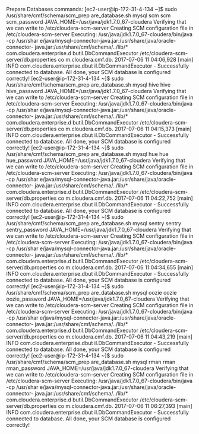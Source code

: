 Prepare Databases commands:
[ec2-user@ip-172-31-4-134 ~]$ sudo /usr/share/cmf/schema/scm_prep
are_database.sh mysql scm scm scm_password
JAVA_HOME=/usr/java/jdk1.7.0_67-cloudera
Verifying that we can write to /etc/cloudera-scm-server
Creating SCM configuration file in /etc/cloudera-scm-server
Executing:  /usr/java/jdk1.7.0_67-cloudera/bin/java -cp /usr/shar
e/java/mysql-connector-java.jar:/usr/share/java/oracle-connector-
java.jar:/usr/share/cmf/schema/../lib/* com.cloudera.enterprise.d
butil.DbCommandExecutor /etc/cloudera-scm-server/db.properties co
m.cloudera.cmf.db.
2017-07-06 11:04:06,928 [main] INFO  com.cloudera.enterprise.dbut
il.DbCommandExecutor  - Successfully connected to database.
All done, your SCM database is configured correctly!
[ec2-user@ip-172-31-4-134 ~]$ sudo /usr/share/cmf/schema/scm_prep
are_database.sh mysql hive hive hive_password
JAVA_HOME=/usr/java/jdk1.7.0_67-cloudera
Verifying that we can write to /etc/cloudera-scm-server
Creating SCM configuration file in /etc/cloudera-scm-server
Executing:  /usr/java/jdk1.7.0_67-cloudera/bin/java -cp /usr/shar
e/java/mysql-connector-java.jar:/usr/share/java/oracle-connector-
java.jar:/usr/share/cmf/schema/../lib/* com.cloudera.enterprise.d
butil.DbCommandExecutor /etc/cloudera-scm-server/db.properties co
m.cloudera.cmf.db.
2017-07-06 11:04:15,373 [main] INFO  com.cloudera.enterprise.dbut
il.DbCommandExecutor  - Successfully connected to database.
All done, your SCM database is configured correctly!
[ec2-user@ip-172-31-4-134 ~]$ sudo /usr/share/cmf/schema/scm_prep
are_database.sh mysql hue hue hue_password
JAVA_HOME=/usr/java/jdk1.7.0_67-cloudera
Verifying that we can write to /etc/cloudera-scm-server
Creating SCM configuration file in /etc/cloudera-scm-server
Executing:  /usr/java/jdk1.7.0_67-cloudera/bin/java -cp /usr/shar
e/java/mysql-connector-java.jar:/usr/share/java/oracle-connector-
java.jar:/usr/share/cmf/schema/../lib/* com.cloudera.enterprise.d
butil.DbCommandExecutor /etc/cloudera-scm-server/db.properties co
m.cloudera.cmf.db.
2017-07-06 11:04:22,752 [main] INFO  com.cloudera.enterprise.dbut
il.DbCommandExecutor  - Successfully connected to database.
All done, your SCM database is configured correctly!
[ec2-user@ip-172-31-4-134 ~]$ sudo /usr/share/cmf/schema/scm_prep
are_database.sh mysql sentry sentry sentry_password
JAVA_HOME=/usr/java/jdk1.7.0_67-cloudera
Verifying that we can write to /etc/cloudera-scm-server
Creating SCM configuration file in /etc/cloudera-scm-server
Executing:  /usr/java/jdk1.7.0_67-cloudera/bin/java -cp /usr/shar
e/java/mysql-connector-java.jar:/usr/share/java/oracle-connector-
java.jar:/usr/share/cmf/schema/../lib/* com.cloudera.enterprise.d
butil.DbCommandExecutor /etc/cloudera-scm-server/db.properties co
m.cloudera.cmf.db.
2017-07-06 11:04:34,655 [main] INFO  com.cloudera.enterprise.dbut
il.DbCommandExecutor  - Successfully connected to database.
All done, your SCM database is configured correctly!
[ec2-user@ip-172-31-4-134 ~]$ sudo /usr/share/cmf/schema/scm_prep
are_database.sh mysql oozie oozie oozie_password
JAVA_HOME=/usr/java/jdk1.7.0_67-cloudera
Verifying that we can write to /etc/cloudera-scm-server
Creating SCM configuration file in /etc/cloudera-scm-server
Executing:  /usr/java/jdk1.7.0_67-cloudera/bin/java -cp /usr/shar
e/java/mysql-connector-java.jar:/usr/share/java/oracle-connector-
java.jar:/usr/share/cmf/schema/../lib/* com.cloudera.enterprise.d
butil.DbCommandExecutor /etc/cloudera-scm-server/db.properties co
m.cloudera.cmf.db.
2017-07-06 11:04:43,219 [main] INFO  com.cloudera.enterprise.dbut
il.DbCommandExecutor  - Successfully connected to database.
All done, your SCM database is configured correctly!
[ec2-user@ip-172-31-4-134 ~]$ sudo /usr/share/cmf/schema/scm_prep
are_database.sh mysql rman rman rman_password
JAVA_HOME=/usr/java/jdk1.7.0_67-cloudera
Verifying that we can write to /etc/cloudera-scm-server
Creating SCM configuration file in /etc/cloudera-scm-server
Executing:  /usr/java/jdk1.7.0_67-cloudera/bin/java -cp /usr/shar
e/java/mysql-connector-java.jar:/usr/share/java/oracle-connector-
java.jar:/usr/share/cmf/schema/../lib/* com.cloudera.enterprise.d
butil.DbCommandExecutor /etc/cloudera-scm-server/db.properties co
m.cloudera.cmf.db.
2017-07-06 11:06:27,393 [main] INFO  com.cloudera.enterprise.dbut
il.DbCommandExecutor  - Successfully connected to database.
All done, your SCM database is configured correctly!